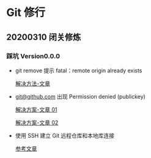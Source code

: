 <!--
 * @Author: nieloong@aliyun.com
 * @Date: 2020-03-10 12:19:17
 * @LastEditors: Loong Nie
 * @LastEditTime: 2020-03-10 23:51:37
 * @FilePath: \Git Xiuxing\README.md
 * @Descripttion:
 * @version:
 -->

# Git 修行

## 20200310 闭关修炼

### **踩坑 Version0.0.0**

- git remove 提示 fatal：remote origin already exists

  [解决方法-文章](http://note.youdao.com/noteshare?id=45edb93f8cf3b2c2c256aa5975339ef2&sub=29AC3D6EBFD64F9D9AD64A9F1A924439)

- git@github.com 出现 Permission denied (publickey)

  [解决方案-文章 01](http://note.youdao.com/noteshare?id=aa5928d8203a069a1d82a458229619a5&sub=F13827725C514543BBB3D5FE38083339)

  [解决方案-文章 02](http://note.youdao.com/noteshare?id=aa5928d8203a069a1d82a458229619a5&sub=F13827725C514543BBB3D5FE38083339)

- 使用 SSH 建立 Git 远程仓库和本地库连接

  [参考文章](http://note.youdao.com/noteshare?id=8374adda390c58a44ec3f9fe8f892d18&sub=232A32C81A2E4F5B9A9E733B3CEB0101)
